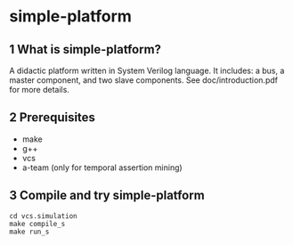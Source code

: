 simple-platform
================

1  What is simple-platform?
---------------------------
A didactic platform written in System Verilog language.
It includes: a bus, a master component, and two slave components.
See doc/introduction.pdf for more details.

2 Prerequisites
-----------------
* make
* g++
* vcs
* a-team (only for temporal assertion mining)

3 Compile and try simple-platform
------------------
```
cd vcs.simulation
make compile_s
make run_s
```
